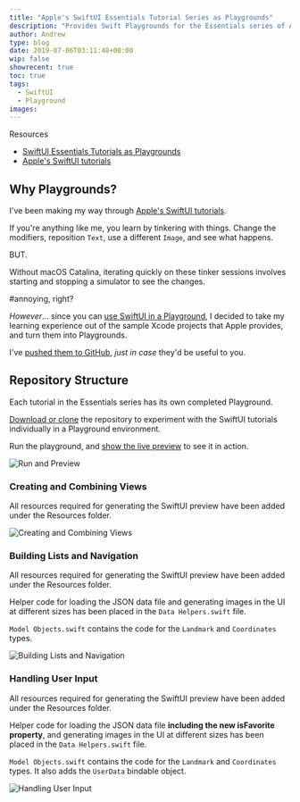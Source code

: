 ```yaml
---
title: "Apple's SwiftUI Essentials Tutorial Series as Playgrounds"
description: "Provides Swift Playgrounds for the Essentials series of Apple's SwiftUI tutorials."
author: Andrew
type: blog
date: 2019-07-06T03:11:48+00:00
wip: false
showrecent: true
toc: true
tags:
  - SwiftUI
  - Playground
images:
---
```


<a name="resources" class="jump-target"></a>
<div class="resources">
<div class="resources-header">
Resources
</div>
<ul class="resources-content">
<li>
<i class="fas fa-file-code"></i> <a href="https://github.com/andrewcbancroft/swiftui-essentials-playgrounds">SwiftUI Essentials Tutorials as Playgrounds</a>
</li>
<li>
<i class="fas fa-link"></i> <a href="https://developer.apple.com/tutorials/swiftui" rel="nofollow">Apple's SwiftUI tutorials</a>
</li>
</ul>
</div>

## Why Playgrounds?
I've been making my way through <a href="https://developer.apple.com/tutorials/swiftui" rel="nofollow">Apple's SwiftUI tutorials</a>.

If you're anything like me, you learn by tinkering with things. Change the modifiers, reposition `Text`, use a different `Image`, and see what happens.

BUT.

Without macOS Catalina, iterating quickly on these tinker sessions involves starting and stopping a simulator to see the changes.

#annoying, right?

*However*... since you can [use SwiftUI in a Playground](https://www.andrewcbancroft.com/blog/ios-development/ui-work/using-swiftui-in-playground/), I decided to take my learning experience out of the sample Xcode projects that Apple provides, and turn them into Playgrounds.

I've [pushed them to GitHub](https://github.com/andrewcbancroft/swiftui-essentials-playgrounds), *just in case* they'd be useful to you.

## Repository Structure
Each tutorial in the Essentials series has its own completed Playground.

[Download or clone](https://www.andrewcbancroft.com/blog/ios-development/ui-work/using-swiftui-in-playground/) the repository to experiment with the SwiftUI tutorials individually in a Playground environment.

Run the playground, and [show the live preview](https://www.andrewcbancroft.com/blog/ios-development/xcode/showing-live-view-in-swift-playground/) to see it in action.

![Run and Preview](run-preview.gif)

### Creating and Combining Views
All resources required for generating the SwiftUI preview have been added under the Resources folder.

![Creating and Combining Views](creating-combining-views.png)

### Building Lists and Navigation
All resources required for generating the SwiftUI preview have been added under the Resources folder.

Helper code for loading the JSON data file and generating images in the UI at different sizes has been placed in the `Data Helpers.swift` file.

`Model Objects.swift` contains the code for the `Landmark` and `Coordinates` types.

![Building Lists and Navigation](building-lists-and-navigation.gif)

### Handling User Input
All resources required for generating the SwiftUI preview have been added under the Resources folder.

Helper code for loading the JSON data file **including the new isFavorite property**, and generating images in the UI at different sizes has been placed in the `Data Helpers.swift` file.

`Model Objects.swift` contains the code for the `Landmark` and `Coordinates` types.  It also adds the `UserData` bindable object.

![Handling User Input](handling-user-input.gif)

